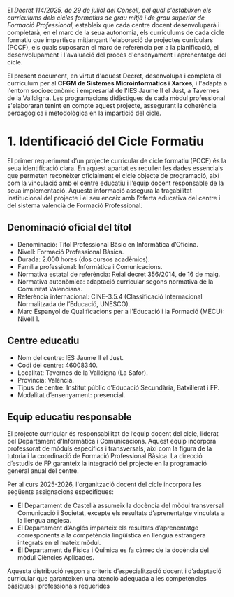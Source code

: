 El *Decret 114/2025, de 29 de juliol del Consell, pel qual s'establixen els currículums dels cicles formatius de grau mitjà i de grau superior de Formació Professional*, estableix que cada centre docent desenvoluparà i completarà, en el marc de la seua autonomia, els curriculums de cada  cicle formatiu que impartisca mitjançant l'elaboració de projectes curriculars (PCCF), els quals suposaran el marc de referència per a la planificació, el desenvolupament i l'avaluació del procés d'ensenyament i aprenentatge del cicle. 

El present document, en virtut d'aquest Decret, desenvolupa i completa el currículum per al **CFGM de Sistemes Microinformàtics i Xarxes**, i l'adapta a l'entorn socioeconòmic i empresarial de l'IES Jaume II el Just, a Tavernes de la Valldigna. Les programacions didàctiques de cada mòdul professional s'elaboraran tenint en compte aquest projecte, assegurant la coherència perdagògica i metodològica en la impartició del cicle.

# 1. Identificació del Cicle Formatiu

El primer requeriment d’un projecte curricular de cicle formatiu (PCCF) és la seua identificació clara. En aquest apartat es recullen les dades essencials que permeten reconéixer oficialment el cicle objecte de programació, així com la vinculació amb el centre educatiu i l’equip docent responsable de la seua implementació. Aquesta informació assegura la traçabilitat institucional del projecte i el seu encaix amb l’oferta educativa del centre i del sistema valencià de Formació Professional.

## Denominació oficial del títol

- Denominació: Títol Professional Bàsic en Informàtica d’Oficina.
- Nivell: Formació Professional Bàsica.
- Durada: 2.000 hores (dos cursos acadèmics).
- Família professional: Informàtica i Comunicacions.
- Normativa estatal de referència: Reial decret 356/2014, de 16 de maig.
- Normativa autonòmica: adaptació curricular segons normativa de la Comunitat Valenciana.
- Referència internacional: CINE-3.5.4 (Classificació Internacional Normalitzada de l’Educació, UNESCO).
- Marc Espanyol de Qualificacions per a l'Educació i la Formació (MECU): Nivell 1.

## Centre educatiu

- Nom del centre: IES Jaume II el Just.
- Codi del centre: 46008340.
- Localitat: Tavernes de la Valldigna (La Safor).
- Província: València.
- Tipus de centre: Institut públic d’Educació Secundària, Batxillerat i FP.
- Modalitat d’ensenyament: presencial.

## Equip educatiu responsable

El projecte curricular és responsabilitat de l’equip docent del cicle, liderat pel Departament d’Informàtica i Comunicacions. Aquest equip incorpora professorat de mòduls específics i transversals, així com la figura de la tutoria i la coordinació de Formació Professional Bàsica. La direcció d’estudis de FP garanteix la integració del projecte en la programació general anual del centre.

Per al curs 2025-2026, l'organització docent del cicle incorpora les següents assignacions específiques:
- El Departament de Castellà assumeix la docència del mòdul transversal Comunicació i Societat, excepte els resultats d’aprenentatge vinculats a la llengua anglesa.
- El Departament d’Anglés imparteix els resultats d’aprenentatge corresponents a la competència lingüística en llengua estrangera integrats en el mateix mòdul.
- El Departament de Física i Química es fa càrrec de la docència del mòdul Ciències Aplicades.

Aquesta distribució respon a criteris d’especialització docent i d’adaptació curricular que garanteixen una atenció adequada a les competències bàsiques i professionals requerides
